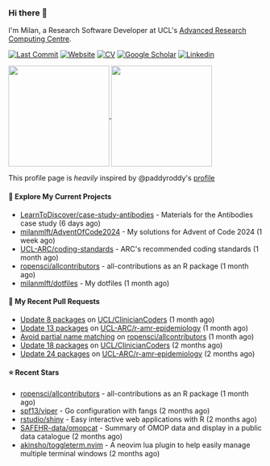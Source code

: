 ### Hi there 👋

I'm Milan, a Research Software Developer at UCL's [Advanced Research Computing
Centre](https://www.ucl.ac.uk/advanced-research-computing/advanced-research-computing-centre).

[![Last Commit](https://img.shields.io/github/last-commit/milanmlft/milanmlft?label=updated)](https://github.com/milanmlft)
[![Website](https://img.shields.io/badge/GitHub%20Pages-222?logo=githubpages&logoColor=fff&style=for-the-badge&style=flat)](https://milanmlft.dev)
[![CV](https://img.shields.io/badge/CV-PDF-pink.svg)](https://milanmlft.netlify.app/uploads/resume.pdf)
[![Google Scholar](https://img.shields.io/badge/Google%20Scholar-4285F4?logo=googlescholar&logoColor=fff&style=for-the-badge&style=flat)](https://scholar.google.com/citations?user=LwW40HQAAAAJ&hl=en)
[![Linkedin](https://img.shields.io/badge/LinkedIn-0A66C2?logo=linkedin&logoColor=fff&style=for-the-badge&style=flat)](http://www.linkedin.com/in/milan-malfait)


<a href="https://github.com/milanmlft/milanmlft#gh-dark-mode-only">
  <img height=200 align="center" src="https://github-readme-stats-paddyroddy.vercel.app/api?username=milanmlft&disable_animations=true&hide_border=true&hide_title=true&include_all_commits=true&rank_icon=github&show=prs_merged,reviews&show_icons=true&theme=tokyonight" />
</a>


<a href="https://github.com/milanmlft/milanmlft#gh-light-mode-only">
  <img height=200 align="center" src="https://github-readme-stats-paddyroddy.vercel.app/api?username=milanmlft&disable_animations=true&hide_border=true&hide_title=true&include_all_commits=true&rank_icon=github&show=prs_merged,reviews&show_icons=true&theme=default" />
</a>

This profile page is _heavily_ inspired by @paddyroddy's [profile](https://github.com/paddyroddy/paddyroddy)

#### 👷 Explore My Current Projects

- [LearnToDiscover/case-study-antibodies](https://github.com/LearnToDiscover/case-study-antibodies) - Materials for the Antibodies case study
  (6 days ago)
- [milanmlft/AdventOfCode2024](https://github.com/milanmlft/AdventOfCode2024) - My solutions for Advent of Code 2024
  (1 week ago)
- [UCL-ARC/coding-standards](https://github.com/UCL-ARC/coding-standards) - ARC&#39;s recommended coding standards
  (1 month ago)
- [ropensci/allcontributors](https://github.com/ropensci/allcontributors) - all-contributions as an R package
  (1 month ago)
- [milanmlft/dotfiles](https://github.com/milanmlft/dotfiles) - My dotfiles
  (1 month ago)

#### 🔨 My Recent Pull Requests

- [Update 8 packages](https://github.com/UCL/ClinicianCoders/pull/53) on [UCL/ClinicianCoders](https://github.com/UCL/ClinicianCoders)
  (1 month ago)
- [Update 13 packages](https://github.com/UCL-ARC/r-amr-epidemiology/pull/37) on [UCL-ARC/r-amr-epidemiology](https://github.com/UCL-ARC/r-amr-epidemiology)
  (1 month ago)
- [Avoid partial name matching](https://github.com/ropensci/allcontributors/pull/51) on [ropensci/allcontributors](https://github.com/ropensci/allcontributors)
  (1 month ago)
- [Update 18 packages](https://github.com/UCL/ClinicianCoders/pull/52) on [UCL/ClinicianCoders](https://github.com/UCL/ClinicianCoders)
  (2 months ago)
- [Update 24 packages](https://github.com/UCL-ARC/r-amr-epidemiology/pull/36) on [UCL-ARC/r-amr-epidemiology](https://github.com/UCL-ARC/r-amr-epidemiology)
  (2 months ago)

#### ⭐ Recent Stars

- [ropensci/allcontributors](https://github.com/ropensci/allcontributors) - all-contributions as an R package
  (1 month ago)
- [spf13/viper](https://github.com/spf13/viper) - Go configuration with fangs
  (2 months ago)
- [rstudio/shiny](https://github.com/rstudio/shiny) - Easy interactive web applications with R
  (2 months ago)
- [SAFEHR-data/omopcat](https://github.com/SAFEHR-data/omopcat) - Summary of OMOP data and display in a public data catalogue
  (2 months ago)
- [akinsho/toggleterm.nvim](https://github.com/akinsho/toggleterm.nvim) - A neovim lua plugin to help easily manage multiple terminal windows
  (2 months ago)
